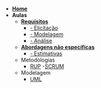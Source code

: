 - [**Home**](/README.md)
- **Aulas**
    - [**Requisitos**](aulas/requisitos/requisitos.md)
      - [- Elicitação](aulas/requisitos/elicitacao.md)
      - [- Modelagem](aulas/requisitos/modelagem.md)
      - [- Análise](aulas/requisitos/analise.md)
    - [**Abordagens não específicas**](aulas/requisitos/abordagens.md)
      - [- Estimativas](aulas/requisitos/estimativas.md)
    - Metodologias
      - [RUP](aulas/metodologias/rup.md)
      -[SCRUM](aulas/metodologias/scrum.md)
    - Modelagem
      - [UML](aulas/modelagem/UML.md)